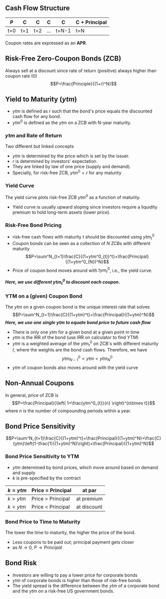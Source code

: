 ## Cash Flow Structure

|P|C|C|C|C| C + Principal |
| --- | --- | --- | --- | --- | --- |
|   t=0  |  t=1   |t=2| ...|t=N-1|t=N|
Coupon rates are expressed as an **APR**.
## Risk-Free Zero-Coupon Bonds (ZCB)
Always sell at a discount since rate of return (positive) always higher than coupon rate (0)
$$P=\frac{Principle}{(1+r)^N}$$
## Yield to Maturity ($ytm$)
- $ytm$ is defined as $r$ such that the bond's price equals the discounted cash flow for any bond.
- $ytm^0$ is defined as the $ytm$ on a ZCB with N-year maturity.
### $ytm$ and Rate of Return
Two different but linked concepts
- $ytm$ is determined by the price which is set by the issuer.
- $r$ is determined by investors' expectation.
- They are linked by law of one price (supply and demand).
- Specially, for risk-free ZCB, $ytm^0=r$ for any maturity
### Yield Curve
The yield curve plots risk-free ZCB $ytm^0$ as a function of maturity.
- Yield curve is usually upward sloping since investors require a liquidity premium to hold long-term assets (lower price).
### Risk-Free Bond Pricing
- risk-free cash flows with maturity $t$ should be discounted using $ytm^0_{t}$
- Coupon bonds can be seen as a collection of $N$ ZCBs with different maturity
$$P=\sum^N_{t=1}\frac{C}{(1+ytm^0_{t})^t}+\frac{Principal}{(1+ytm^0_{N})^N}$$
- Price of coupon bond moves around with $tym^0_{t}$, i.e., the yield curve.

***Here, we use different $ytm^0_{t}$ to discount each coupon.***
### YTM on a (given) Coupon Bond
The $ytm$ on a given coupon bond is the unique interest rate that solves $$P=\sum^N_{t=1}\frac{C}{(1+ytm)^t}+\frac{Principal}{(1+ytm)^N}$$
***Here, we use one single $ytm$ to equate bond price to future cash flow***
- There is only one $ytm$ for a given bond at a given point in time
- $ytm$ is the IRR of the bond (use IRR on calculator to find YTM)
- $ytm$ is a weighted average of the $ytm^0_{t}$ on ZCB's with different maturity $t$, where the weights are the bond cash flows. Therefore, we have $$ytm^0_{N-1}<ytm<ytm^0_{N}$$
- $ytm$ of coupon bonds also moves around with the yield curve
## Non-Annual Coupons
In general, price of ZCB is $$P=\frac{Principal}{\left( 1+\frac{ytm^0_{t}}{n} \right)^{n\times t}}$$
where $n$ is the number of compounding periods within a year.
## Bond Price Sensitivity
$$P=\sum^N_{t=1}\frac{C}{(1+ytm)^t}+\frac{Principal}{(1+ytm)^N}=\frac{C}{ytm}\left(1-\frac{1}{(1+ytm)^N}\right)+\frac{Principal}{(1+ytm)^N}$$
### Bond Price Sensitivity to YTM
- $ytm$ determined by bond prices, which move around based on demand and supply
- $k$ is pre-specified by the contract

|$k=ytm$|Price = Principal | at par|
| --- | --- | --- |
|$k>ytm$|Price > Principal| at premium|
|$k<ytm$|Price < Principal| at discount
### Bond Price to Time to Maturity
The lower the time to maturity, the higher the price of the bond.
- Less coupons to be paid out; principal payment gets closer
- as $N\to 0$, $P\to Principal$
## Bond Risk
- Investors are willing to pay a lower price for corporate bonds
- $ytm$ of corporate bonds is higher than those of risk-free bonds
- The yield spread is the difference between the $ytm$ of a corporate bond and the $ytm$ on a risk-free US government bonds.